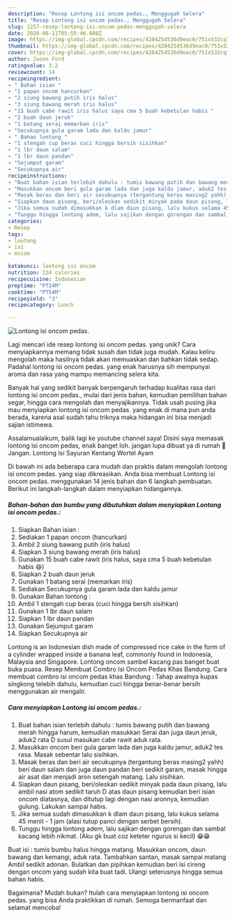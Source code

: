 ```yaml
---
description: "Resep Lontong isi oncom pedas., Menggugah Selera"
title: "Resep Lontong isi oncom pedas., Menggugah Selera"
slug: 1257-resep-lontong-isi-oncom-pedas-menggugah-selera
date: 2020-06-11T05:55:46.608Z
image: https://img-global.cpcdn.com/recipes/4284254536d9eac0/751x532cq70/lontong-isi-oncom-pedas-foto-resep-utama.jpg
thumbnail: https://img-global.cpcdn.com/recipes/4284254536d9eac0/751x532cq70/lontong-isi-oncom-pedas-foto-resep-utama.jpg
cover: https://img-global.cpcdn.com/recipes/4284254536d9eac0/751x532cq70/lontong-isi-oncom-pedas-foto-resep-utama.jpg
author: Jason Ford
ratingvalue: 3.2
reviewcount: 14
recipeingredient:
- " Bahan isian "
- "1 papan oncom hancurkan"
- "2 siung bawang putih iris halus"
- "3 siung bawang merah iris halus"
- "15 buah cabe rawit iris halus saya cma 5 buah kebetulan habis "
- "2 buah daun jeruk"
- "1 batang serai memarkan iris"
- "Secukupnya gula garam lada dan kaldu jamur"
- " Bahan lontong "
- "1 stengah cup beras cuci hingga bersih sisihkan"
- "1 lbr daun salam"
- "1 lbr daun pandan"
- "Sejumput garam"
- "Secukupnya air"
recipeinstructions:
- "Buat bahan isian terlebih dahulu : tumis bawang putih dan bawang merah hingga harum, kemudian masukkan Serai dan juga daun jeruk, aduk2 rata D susul masukan cabe rawit aduk rata."
- "Masukkan oncom beri gula garam lada dan juga kaldu jamur, aduk2 tes rasa. Masak sebentar lalu sisihkan."
- "Masak beras dan beri air secukupnya (tergantung beras masing2 yahh) beri daun salam dan juga daun pandan beri sedikit garam, masak hingga air asat dan menjadi aron setengah matang. Lalu sisihkan."
- "Siapkan daun pisang, beri/oleskan sedikit minyak pada daun pisang, lalu ambil nasi atom sedikit taruh D atas daun pisang kemudian beri isian oncom diatasnya, dan ditutup lagi dengan nasi aronnya, kemudian gulung. Lakukan sampai habis."
- "Jika semua sudah dimasukkan k dlam daun pisang, lalu kukus selama 45 menit - 1 jam (alasi tutup panci dengan serbet bersih)."
- "Tunggu hingga lontong adem, lalu sajikan dengan gorengan dan sambal kacang lebih nikmat. (Aku gk buat coz keteter ngurus si kecil) 😁😁"
categories:
- Resep
tags:
- lontong
- isi
- oncom

katakunci: lontong isi oncom 
nutrition: 224 calories
recipecuisine: Indonesian
preptime: "PT24M"
cooktime: "PT54M"
recipeyield: "3"
recipecategory: Lunch

---
```



![Lontong isi oncom pedas.](https://img-global.cpcdn.com/recipes/4284254536d9eac0/751x532cq70/lontong-isi-oncom-pedas-foto-resep-utama.jpg)

Lagi mencari ide resep lontong isi oncom pedas. yang unik? Cara menyiapkannya memang tidak susah dan tidak juga mudah. Kalau keliru mengolah maka hasilnya tidak akan memuaskan dan bahkan tidak sedap. Padahal lontong isi oncom pedas. yang enak harusnya sih mempunyai aroma dan rasa yang mampu memancing selera kita.

Banyak hal yang sedikit banyak berpengaruh terhadap kualitas rasa dari lontong isi oncom pedas., mulai dari jenis bahan, kemudian pemilihan bahan segar, hingga cara mengolah dan menyajikannya. Tidak usah pusing jika mau menyiapkan lontong isi oncom pedas. yang enak di mana pun anda berada, karena asal sudah tahu triknya maka hidangan ini bisa menjadi sajian istimewa.

Assalamualaikum, balik lagi ke youtube channel saya! Disini saya memasak lontong isi oncom pedas, enak banget loh. jangan lupa dibuat ya di rumah 💚 Jangan. Lontong Isi Sayuran Kentang Wortel Ayam


Di bawah ini ada beberapa cara mudah dan praktis dalam mengolah lontong isi oncom pedas. yang siap dikreasikan. Anda bisa membuat Lontong isi oncom pedas. menggunakan 14 jenis bahan dan 6 langkah pembuatan. Berikut ini langkah-langkah dalam menyiapkan hidangannya.

<!--inarticleads1-->

##### Bahan-bahan dan bumbu yang dibutuhkan dalam menyiapkan Lontong isi oncom pedas.:

1. Siapkan  Bahan isian :
1. Sediakan 1 papan oncom (hancurkan)
1. Ambil 2 siung bawang putih (iris halus)
1. Siapkan 3 siung bawang merah (iris halus)
1. Gunakan 15 buah cabe rawit (iris halus, saya cma 5 buah kebetulan habis 😆)
1. Siapkan 2 buah daun jeruk
1. Gunakan 1 batang serai (memarkan iris)
1. Sediakan Secukupnya gula garam lada dan kaldu jamur
1. Gunakan  Bahan lontong :
1. Ambil 1 stengah cup beras (cuci hingga bersih sisihkan)
1. Gunakan 1 lbr daun salam
1. Siapkan 1 lbr daun pandan
1. Gunakan Sejumput garam
1. Siapkan Secukupnya air


Lontong is an Indonesian dish made of compressed rice cake in the form of a cylinder wrapped inside a banana leaf, commonly found in Indonesia, Malaysia and Singapore. Lontong oncom sambel kacang pas banget buat buka puasa. Resep Membuat Combro Isi Oncom Pedas Khas Bandung. Cara membuat combro isi oncom pedas khas Bandung : Tahap awalnya kupas singkong telebih dahulu, kemudian cuci hingga benar-benar bersih menggunakan air mengalir. 

<!--inarticleads2-->

##### Cara menyiapkan Lontong isi oncom pedas.:

1. Buat bahan isian terlebih dahulu : tumis bawang putih dan bawang merah hingga harum, kemudian masukkan Serai dan juga daun jeruk, aduk2 rata D susul masukan cabe rawit aduk rata.
1. Masukkan oncom beri gula garam lada dan juga kaldu jamur, aduk2 tes rasa. Masak sebentar lalu sisihkan.
1. Masak beras dan beri air secukupnya (tergantung beras masing2 yahh) beri daun salam dan juga daun pandan beri sedikit garam, masak hingga air asat dan menjadi aron setengah matang. Lalu sisihkan.
1. Siapkan daun pisang, beri/oleskan sedikit minyak pada daun pisang, lalu ambil nasi atom sedikit taruh D atas daun pisang kemudian beri isian oncom diatasnya, dan ditutup lagi dengan nasi aronnya, kemudian gulung. Lakukan sampai habis.
1. Jika semua sudah dimasukkan k dlam daun pisang, lalu kukus selama 45 menit - 1 jam (alasi tutup panci dengan serbet bersih).
1. Tunggu hingga lontong adem, lalu sajikan dengan gorengan dan sambal kacang lebih nikmat. (Aku gk buat coz keteter ngurus si kecil) 😁😁


Buat isi : tumis bumbu halus hingga matang. Masukkan oncom, daun bawang dan kemangi, aduk rata. Tambahkan santan, masak sampai matang Ambil sedikit adonan. Bulatkan dan pipihkan kemudian beri isi cireng dengan oncom yang sudah kita buat tadi. Ulangi seterusnya hingga semua bahan habis. 

Bagaimana? Mudah bukan? Itulah cara menyiapkan lontong isi oncom pedas. yang bisa Anda praktikkan di rumah. Semoga bermanfaat dan selamat mencoba!
